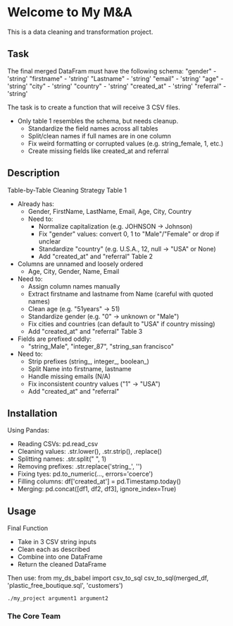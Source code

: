 

# Welcome to My M&A
This is a data cleaning and transformation project.

## Task
The final merged DataFram must have the following schema:
"gender" - 'string'
"firstname" - 'string'
"Lastname" - 'string'
"email" - 'string'
"age" - 'string'
"city" - 'string'
"country" - 'string'
"created_at" - 'string'
"referral" - 'string'

The task is to create a function that will receive 3 CSV files.
- Only table 1 resembles the schema, but needs cleanup.
  - Standardize the field names across all tables
  - Split/clean names if full names are in one column
  - Fix weird formatting or corrupted values (e.g. string_female, 1, etc.)
  - Create missing fields like created_at and referral


## Description
Table-by-Table Cleaning Strategy
Table 1
- Already has:
  - Gender, FirstName, LastName, Email, Age, City, Country
  - Need to:
    - Normalize capitalization (e.g. JOHNSON -> Johnson)
    - Fix "gender" values: convert 0, 1 to "Male"/"Female" or drop if unclear
    - Standardize "country" (e.g. U.S.A., 12, null -> "USA" or None)
    - Add "created_at" and "referral"
Table 2
- Columns are unnamed and loosely ordered
  - Age, City, Gender, Name, Email
- Need to:
  - Assign column names manually
  - Extract firstname and lastname from Name (careful with quoted names)
  - Clean age (e.g. "51years" -> 51)
  - Standardize gender (e.g. "0" -> unknown or "Male")
  - Fix cities and countries (can default to "USA" if country missing)
  - Add "created_at" and "referral"
Table 3
- Fields are prefixed oddly:
  - "string_Male", "integer_87", "string_san francisco"
- Need to:
  - Strip prefixes (string_, integer_, boolean_)
  - Split Name into firstname, lastname
  - Handle missing emails (N/A)
  - Fix inconsistent country values ("1" -> "USA")
  - Add "created_at" and "referral"

## Installation
Using Pandas:
- Reading CSVs: pd.read_csv
- Cleaning values: .str.lower(), .str.strip(), .replace()
- Splitting names: .str.split(" ", 1)
- Removing prefixes: .str.replace('string_', '')
- Fixing tyes: pd.to_numeric(..., errors='coerce')
- Filling columns: df['created_at'] = pd.Timestamp.today()
- Merging: pd.concat([df1, df2, df3], ignore_index=True)

## Usage
Final Function
- Take in 3 CSV string inputs
- Clean each as described
- Combine into one DataFrame
- Return the cleaned DataFrame

Then use:
from my_ds_babel import csv_to_sql
csv_to_sql(merged_df, 'plastic_free_boutique.sql', 'customers')
```
./my_project argument1 argument2
```

### The Core Team